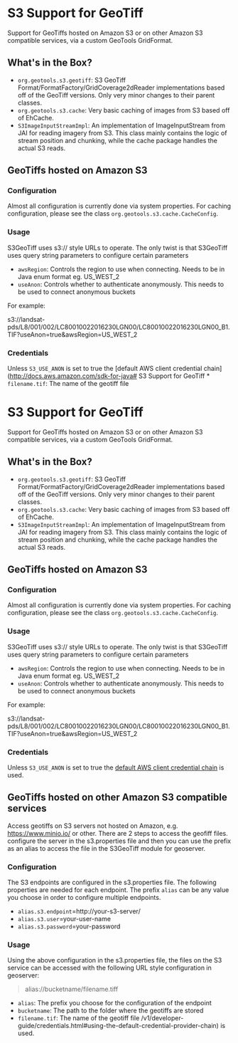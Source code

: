 # S3 Support for GeoTiff

Support for GeoTiffs hosted on Amazon S3 or on other Amazon S3 compatible services, via a custom GeoTools GridFormat.

## What's in the Box?
* `org.geotools.s3.geotiff`: S3 GeoTiff Format/FormatFactory/GridCoverage2dReader implementations
  based off of the GeoTiff versions. Only very minor changes to their parent classes.
* `org.geotools.s3.cache`: Very basic caching of images from S3 based off of EhCache.
* `S3ImageInputStreamImpl`: An implementation of ImageInputStream from JAI for reading imagery
  from S3. This class mainly contains the logic of stream position and chunking, while the cache
  package handles the actual S3 reads.

## GeoTiffs hosted on Amazon S3
### Configuration
Almost all configuration is currently done via system properties. For caching configuration, please
see the class `org.geotools.s3.cache.CacheConfig`. 

### Usage
S3GeoTiff uses s3:// style URLs to operate. The only twist is that S3GeoTiff uses query string
parameters to configure certain parameters

* `awsRegion`: Controls the region to use when connecting. Needs to be in Java enum format eg. US_WEST_2
* `useAnon`: Controls whether to authenticate anonymously. This needs to be used to connect anonymous buckets

For example:

s3://landsat-pds/L8/001/002/LC80010022016230LGN00/LC80010022016230LGN00_B1.TIF?useAnon=true&awsRegion=US_WEST_2
  
### Credentials
Unless `S3_USE_ANON` is set to true the 
[default AWS client credential chain](http://docs.aws.amazon.com/sdk-for-java# S3 Support for GeoTiff
                                                                             * `filename.tif`: The name of the geotiff file
# S3 Support for GeoTiff

Support for GeoTiffs hosted on Amazon S3 or on other Amazon S3 compatible services, via a custom GeoTools GridFormat.

## What's in the Box?
* `org.geotools.s3.geotiff`: S3 GeoTiff Format/FormatFactory/GridCoverage2dReader implementations
  based off of the GeoTiff versions. Only very minor changes to their parent classes.
* `org.geotools.s3.cache`: Very basic caching of images from S3 based off of EhCache.
* `S3ImageInputStreamImpl`: An implementation of ImageInputStream from JAI for reading imagery
  from S3. This class mainly contains the logic of stream position and chunking, while the cache
  package handles the actual S3 reads.

## GeoTiffs hosted on Amazon S3
### Configuration
Almost all configuration is currently done via system properties. For caching configuration, please
see the class `org.geotools.s3.cache.CacheConfig`. 

### Usage
S3GeoTiff uses s3:// style URLs to operate. The only twist is that S3GeoTiff uses query string
parameters to configure certain parameters

* `awsRegion`: Controls the region to use when connecting. Needs to be in Java enum format eg. US_WEST_2
* `useAnon`: Controls whether to authenticate anonymously. This needs to be used to connect anonymous buckets

For example:

s3://landsat-pds/L8/001/002/LC80010022016230LGN00/LC80010022016230LGN00_B1.TIF?useAnon=true&awsRegion=US_WEST_2
  
### Credentials
Unless `S3_USE_ANON` is set to true the 
[default AWS client credential chain](http://docs.aws.amazon.com/sdk-for-java/v1/developer-guide/credentials.html#using-the-default-credential-provider-chain) is used.

## GeoTiffs hosted on other Amazon S3 compatible services
Access geotiffs on S3 servers not hosted on Amazon,  e.g. https://www.minio.io/ or other. There are 2 steps to access the geofiff files. configure the server in the s3.properties file and then you can use the prefix as an alias to access the file in the S3GeoTiff module for geoserver.
### Configuration
The S3 endpoints are configured in the s3.properties file. The following properties are needed for each endpoint. The prefix `alias` can be any value you choose in order to configure  multiple endpoints.

* `alias.s3.endpoint`=http://your-s3-server/
* `alias.s3.user`=your-user-name
* `alias.s3.password`=your-password


### Usage
Using the above configuration in the s3.properties file, the files on the S3 service can be accessed with the following URL style configuration in geoserver:
>  alias://bucketname/filename.tiff
* `alias`: The prefix you choose for the configuration of the endpoint
* `bucketname`: The path to the folder where the geotiffs are stored
* `filename.tif`: The name of the geotiff file
/v1/developer-guide/credentials.html#using-the-default-credential-provider-chain) is used.
